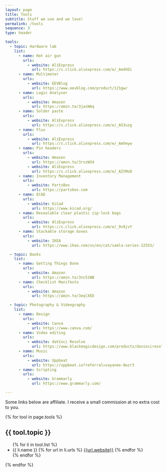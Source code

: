 ```yaml
---
layout: page
title: Tools
subtitle: Stuff we use and we love!
permalink: /tools
sequence: 3
type: header

tools:
  - topic: Hardware lab
    list:
      - name: Hot air gun
        urls:
          - website: AliExpress
            url: https://s.click.aliexpress.com/e/_Am4hDi
      - name: Multimeter
        urls:
          - website: EEVBlog
            url: https://www.eevblog.com/product/121gw/
      - name: Logic Analyser
        urls:
          - website: Amazon
            url: https://amzn.to/3jasNAq
      - name: Solder paste
        urls:
          - website: AliExpress
            url: https://s.click.aliexpress.com/e/_AS3uzg
      - name: Flux
        urls:
          - website: AliExpress
            url: https://s.click.aliexpress.com/e/_Amhmyw
      - name: Pin headers
        urls:
          - website: Amazon
            url: https://amzn.to/3rszW34
          - website: AliExpress
            url: https://s.click.aliexpress.com/e/_AZtMoD
      - name: Inventory Management
        urls:
          - website: PartsBox
            url: https://partsbox.com
      - name: ECAD
        urls:
          - website: KiCad
            url: https://www.kicad.org/
      - name: Resealable clear plastic zip-lock bags
        urls:
          - website: AliExpress
            url: https://s.click.aliexpress.com/e/_9v8jvY
      - name: Stackable storage boxes
        urls:
          - website: IKEA
            url: https://www.ikea.com/us/en/cat/samla-series-12553/

  - topic: Books
    list:
      - name: Getting Things Done
        urls:
          - website: Amazon
            url: https://amzn.to/3nc51WB
      - name: Checklist Manifesto
        urls:
          - website: Amazon
            url: https://amzn.to/3eqlXED

  - topic: Photography & Videography
    list:
      - name: Design
        urls:
          - website: Canva
            url: https://www.canva.com/
      - name: Video editing
        urls:
          - website: daVinci Resolve
            url: https://www.blackmagicdesign.com/products/davinciresolve/
      - name: Music
        urls:
          - website: Uppbeat
            url: https://uppbeat.io?referral=sayanee-8wzr3
      - name: Scripting
        urls:
          - website: Grammarly
            url: https://www.grammarly.com/

---
```


<div class="block">
  <div class="content is-medium">
    <p>Some links below are affiliate. I receive a small commission at no extra cost to you.</p>
  </div>
</div>

{% for tool in page.tools %}
<div class="block">
  <div class="container">
    <h2 class="title is-2">{{ tool.topic }}</h2>
    <div class="content is-medium">
      <ul>
        {% for li in tool.list %}
          <li>
            {{ li.name }}
              {% for url in li.urls %}
                <a class="tag is-light is-light" href="{{ url.url }}">{{url.website}}</a>
              {% endfor %}
          </li>
        {% endfor %}
      </ul>
    </div>
  </div>
</div>
{% endfor %}
